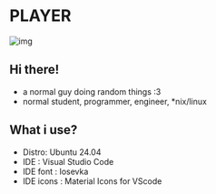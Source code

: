 # **PLAYER**
![img](pics.jpg)
## Hi there!
- a normal guy doing random things :3
- normal student, programmer, engineer, *nix/linux
## What i use?
- Distro: Ubuntu 24.04 
- IDE : Visual Studio Code
- IDE font : Iosevka
- IDE icons : Material Icons for VScode
